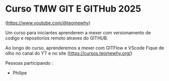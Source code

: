 # Curso TMW GIT E GITHub 2025

(https://www.youtube.com/@teomewhy)

Um curso para iniciantes aprenderem a mexer com versionamento de 
codigo e repositorios remoto atraves do GITHUB.

Ao longo do curso, aprenderemos a mexer com GITFlow e VScode
Fique de olho no canal do YT e no site (https://cursos.teomewhy.org/)

Pessoas participando :
- Philipe